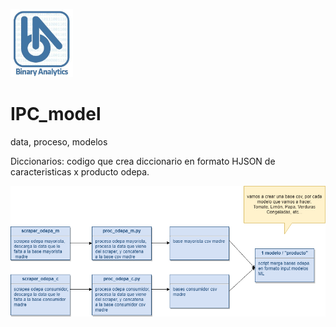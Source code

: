 <img src="https://github.com/claudio-oj/IPC/blob/master/imagenes/logo_BA.JPG"
     width="100"
     class="center"
      />


# IPC_model
data, proceso, modelos


Diccionarios:
  codigo que crea diccionario en formato HJSON de caracteristicas x producto odepa.


<img src="https://github.com/claudio-oj/IPC/blob/master/imagenes/ipc_ml_diagram.png"
     width="1000" 
     style="float: center; margin-right: 10px;" />
